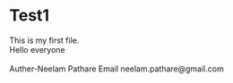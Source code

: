# Test1
<body>This is my first file.
<br>Hello everyone</br>
</br>Auther-Neelam Pathare 
Email neelam.pathare@gmail.com
</body>
